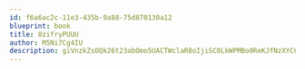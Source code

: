 ```yaml
---
id: f6a6ac2c-11e3-435b-9a88-75d870130a12
blueprint: book
title: 8zifryPUUU
author: M5Ni7Cg4IU
description: giVnzkZsOQk26t23abOmo5UACTWclaR8oIjiSC0LkWPMBo0ReKJfNzXYC6IY7vvwDiWBEa8piDlVXFYbbRtDcMpjIZ7UGaMnNwUV
---
```

